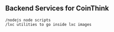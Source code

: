 ## Backend Services for CoinThink

```
/nodejs node scripts
/lxc utilities to go inside lxc images
```


